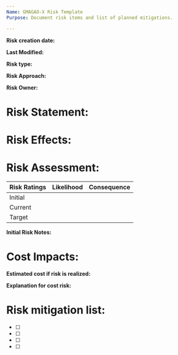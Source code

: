 ```yaml
---
Name: GMAGAO-X Risk Template
Purpose: Document risk items and list of planned mitigations.

---
```

**Risk creation date:**  
<!-- Enter date after the **. Follow this same approach for subsequent entries in this form. -->
**Last Modified:** 

**Risk type:**    
<!-- Risk types include:  Technical, Cost, Schedule, Safety, Programmatics -->
**Risk Approach:** 
<!-- Risk approaches include: Mitigate, Watch, Candidate, Reject, Accept (with residual risk), Close (with no residual risk) -->
**Risk Owner:** 

# **Risk Statement:**
<!-- Write a risk statement in an If...then... format -->

# **Risk Effects:**
<!-- Provide a longer description of the impact of realizing this risk. -->

# **Risk Assessment:**

| Risk Ratings | Likelihood | Consequence |
| ------------ | ----------- | ------------- | 
| Initial   |   |   |
| Current   |   |   |
| Target    |   |   |
<!-- Provide rankings in the gaps between the brackets.  Levels include:  0-Nil,1-Very low, 2-Low, 3-Medium, 4-High, 5-Very High, and Risk Realized -->

**Initial Risk Notes:**
<!-- Capture initial notes on the risk and its current state at the time of risk creation. -->


# **Cost Impacts:**
**Estimated cost if risk is realized:**

**Explanation for cost risk:**

# **Risk mitigation list:**
<!-- Create as many mitigations as needed by typing in the mitigations after the [ ].  Once the risk is created, we can generate separate issues for each of these mitigations.  This risk form will serve as the place for tracking the completion of mitigations. -->  

- [ ]

- [ ] 

- [ ] 

- [ ] 
